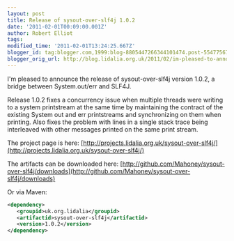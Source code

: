```yaml
---
layout: post
title: Release of sysout-over-slf4j 1.0.2
date: '2011-02-01T00:09:00.001Z'
author: Robert Elliot
tags:
modified_time: '2011-02-01T13:24:25.667Z'
blogger_id: tag:blogger.com,1999:blog-8805447266344101474.post-5547756787339199276
blogger_orig_url: http://blog.lidalia.org.uk/2011/02/im-pleased-to-announce-release-of.html
---
```


I'm pleased to announce the release of sysout-over-slf4j version 1.0.2, a bridge
between System.out/err and SLF4J.

Release 1.0.2 fixes a concurrency issue when multiple threads were writing to a
system printstream at the same time by maintaining the contract of the existing
System out and err printstreams and synchronizing on them when printing. Also
fixes the problem with lines in a single stack trace being interleaved with
other messages printed on the same print stream.

The project page is here:
[http://projects.lidalia.org.uk/sysout-over-slf4j/](http://projects.lidalia.org.uk/sysout-over-slf4j/)

The artifacts can be downloaded here:
[http://github.com/Mahoney/sysout-over-slf4j/downloads](http://github.com/Mahoney/sysout-over-slf4j/downloads)

Or via Maven:
```xml
<dependency>
   <groupid>uk.org.lidalia</groupid>
   <artifactid>sysout-over-slf4j</artifactid>
   <version>1.0.2</version>
</dependency>
```
